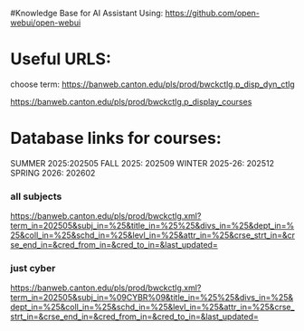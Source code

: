 #Knowledge Base for AI Assistant
Using: https://github.com/open-webui/open-webui


# Useful URLS:
choose term:
https://banweb.canton.edu/pls/prod/bwckctlg.p_disp_dyn_ctlg

https://banweb.canton.edu/pls/prod/bwckctlg.p_display_courses


# Database links for courses:
SUMMER 2025:202505
FALL 2025: 202509
WINTER 2025-26: 202512
SPRING 2026: 202602


### all subjects
https://banweb.canton.edu/pls/prod/bwckctlg.xml?term_in=202505&subj_in=%25&title_in=%25%25&divs_in=%25&dept_in=%25&coll_in=%25&schd_in=%25&levl_in=%25&attr_in=%25&crse_strt_in=&crse_end_in=&cred_from_in=&cred_to_in=&last_updated=

### just cyber
https://banweb.canton.edu/pls/prod/bwckctlg.xml?term_in=202505&subj_in=%09CYBR%09&title_in=%25%25&divs_in=%25&dept_in=%25&coll_in=%25&schd_in=%25&levl_in=%25&attr_in=%25&crse_strt_in=&crse_end_in=&cred_from_in=&cred_to_in=&last_updated=
